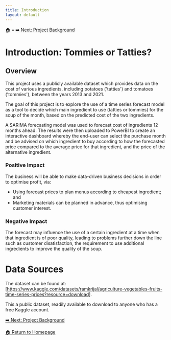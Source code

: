 ```yaml
---
title: Introduction
layout: default
---
```

[🏠]({{site.baseurl}}/index) • [➡️ Next: Project Background]({{site.baseurl}}/Project-Background) 

# Introduction: Tommies or Tatties?

## Overview

This project uses a publicly available dataset which provides data on the cost of various ingredients, including potatoes ('tatties') and tomatoes ('tommies'), between the years 2013 and 2021.

The goal of this project is to explore the use of a time series forecast model as a tool to decide which main ingredient to use (tatties or tommies) for the soup of the month, based on the predicted cost of the two ingredients.

A SARIMA forecasting model was used to forecast cost of ingredients 12 months ahead. The results were then uploaded to PowerBI to create an interactive dashboard whereby the end-user can select the purchase month and be advised on which ingredient to buy according to how the forecasted price compared to the average price for that ingredient, and the price of the alternative ingredient.

### Positive Impact
The business will be able to make data-driven business decisions in order to optimise profit, via:
* Using forecast prices to plan menus according to cheapest ingredient; and
* Marketing materials can be planned in advance, thus optimising customer interest.

### Negative Impact
The forecast may influence the use of a certain ingredient at a time when that ingredient is of poor quality, leading to problems further down the line such as customer disatisfaction, the requirement to use additional ingredients to improve the quality of the soup.

# Data Sources
The dataset can be found at: [https://www.kaggle.com/datasets/ramkrijal/agriculture-vegetables-fruits-time-series-prices?resource=download]. 

This a public dataset, readily available to download to anyone who has a free Kaggle account.

[➡️ Next: Project Background]({{site.baseurl}}/Project-Background)

[🏠 Return to Homepage]({{site.baseurl}}/index)
